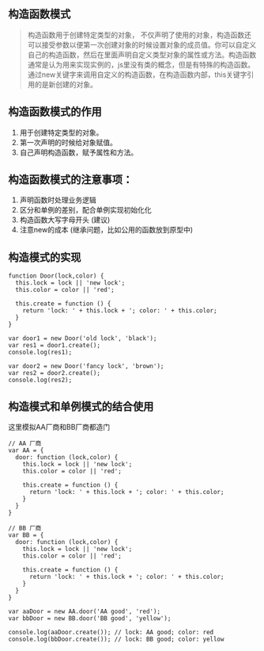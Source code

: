 ## 构造函数模式

> 构造函数用于创建特定类型的对象， 不仅声明了使用的对象，构造函数还可以接受参数以便第一次创建对象的时候设置对象的成员值。你可以自定义自己的构造函数，然后在里面声明自定义类型对象的属性或方法。构造函数通常是认为用来实现实例的，js里没有类的概念，但是有特殊的构造函数。通过new关键字来调用自定义的构造函数，在构造函数内部，this关键字引用的是新创建的对象。

## 构造函数模式的作用

1. 用于创建特定类型的对象。
2. 第一次声明的时候给对象赋值。
3. 自己声明构造函数，赋予属性和方法。

## 构造函数模式的注意事项：

1. 声明函数时处理业务逻辑
2. 区分和单例的差别，配合单例实现初始化化
3. 构造函数大写字母开头 (建议)
4. 注意new的成本 (继承问题，比如公用的函数放到原型中)

## 构造模式的实现

```
function Door(lock,color) {
  this.lock = lock || 'new lock';    
  this.color = color || 'red';

  this.create = function () {
    return 'lock: ' + this.lock + '; color: ' + this.color;
  }
}

var door1 = new Door('old lock', 'black');
var res1 = door1.create();
console.log(res1);

var door2 = new Door('fancy lock', 'brown');
var res2 = door2.create();
console.log(res2);

```

## 构造模式和单例模式的结合使用

这里模拟AA厂商和BB厂商都造门

```
// AA 厂商
var AA = {
  door: function (lock,color) {
    this.lock = lock || 'new lock';    
    this.color = color || 'red';

    this.create = function () {
      return 'lock: ' + this.lock + '; color: ' + this.color;
    }
  }
}

// BB 厂商
var BB = {
  door: function (lock,color) {
    this.lock = lock || 'new lock';    
    this.color = color || 'red';

    this.create = function () {
      return 'lock: ' + this.lock + '; color: ' + this.color;
    }
  }
}

var aaDoor = new AA.door('AA good', 'red');
var bbDoor = new BB.door('BB good', 'yellow');

console.log(aaDoor.create()); // lock: AA good; color: red
console.log(bbDoor.create()); // lock: BB good; color: yellow

```